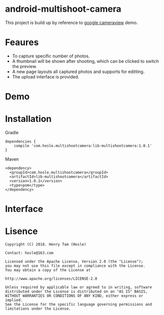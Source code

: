 # android-multishoot-camera

This project is build up by reference to [google cameraview](https://github.com/google/cameraview.git) demo.

# Feaures

* To capture specific number of photos.
* A thumbnail will be shown after shooting, which can be clicked to switch the preview.
* A new page layouts all captured photos and supports for editting.
* The upload interface is provided.

# Demo

# Installation

Gradle

```
dependencies {
	compile 'com.hosle.multishootcamera:lib-multishootcamera:1.0.1'
}
```

Maven

```
<dependency>
  <groupId>com.hosle.multishootcamera</groupId>
  <artifactId>lib-multishootcamera</artifactId>
  <version>1.0.1</version>
  <type>pom</type>
</dependency>
```

# Interface

# Lisence

```
Copyright (C) 2018. Henry Tam (Hosle) 

Contact: hosle@163.com

Licensed under the Apache License, Version 2.0 (the "License");
you may not use this file except in compliance with the License.
You may obtain a copy of the License at 

http://www.apache.org/licenses/LICENSE-2.0

Unless required by applicable law or agreed to in writing, software distributed under the License is distributed on an "AS IS" BASIS, WITHOUT WARRANTIES OR CONDITIONS OF ANY KIND, either express or implied.
See the License for the specific language governing permissions and limitations under the License.
```
